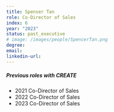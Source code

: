 ```yaml
---
title: Spenser Tan
role: Co-Director of Sales
index: 6
year: "2023"
status: past_executive
# image: /images/people/SpencerTan.png
degree:
email:
linkedin-url:
---
```

##### Previous roles with CREATE

- 2021 Co-Director of Sales
- 2022 Co-Director of Sales
- 2023 Co-Director of Sales